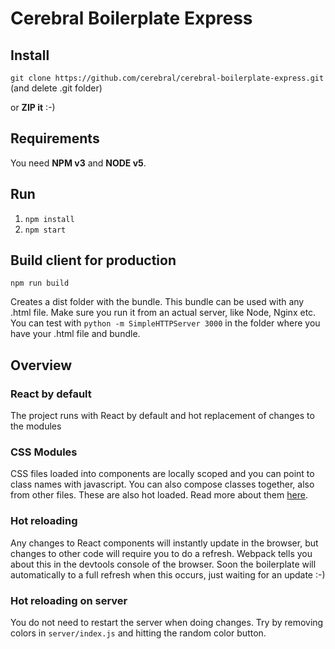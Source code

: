 # Cerebral Boilerplate Express

## Install
`git clone https://github.com/cerebral/cerebral-boilerplate-express.git` (and delete .git folder)

or **ZIP it** :-)

## Requirements
You need **NPM v3** and **NODE v5**.

## Run
1. `npm install`
2. `npm start`

## Build client for production
`npm run build`

Creates a dist folder with the bundle. This bundle can be used with any .html file. Make sure you run it from an actual server, like Node, Nginx etc. You can test with `python -m SimpleHTTPServer 3000` in the folder where you have your .html file and bundle.

## Overview

### React by default
The project runs with React by default and hot replacement of changes to the modules

### CSS Modules
CSS files loaded into components are locally scoped and you can point to class names with javascript. You can also compose classes together, also from other files. These are also hot loaded. Read more about them [here](http://glenmaddern.com/articles/css-modules).

### Hot reloading
Any changes to React components will instantly update in the browser, but changes to other code will require you to do a refresh. Webpack tells you about this in the devtools console of the browser. Soon the boilerplate will automatically to a full refresh when this occurs, just waiting for an update :-)

### Hot reloading on server
You do not need to restart the server when doing changes. Try by removing colors in `server/index.js` and hitting the random color button.
